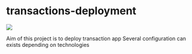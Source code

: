 # transactions-deployment

![](https://github.com/shaolin182/transactions-java/workflows/integration-test/badge.svg)

Aim of this project is to deploy transaction app
Several configuration can exists depending on technologies